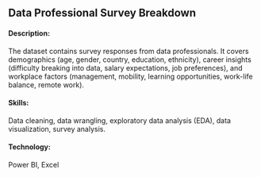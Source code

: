 ## Data Professional Survey Breakdown

#### Description:
The dataset contains survey responses from data professionals. It covers demographics (age, gender, country, education, ethnicity), career insights (difficulty breaking into data, salary expectations, job preferences), and workplace factors (management, mobility, learning opportunities, work-life balance, remote work).

#### Skills:
Data cleaning, data wrangling, exploratory data analysis (EDA), data visualization, survey analysis.

#### Technology:
Power BI, Excel
